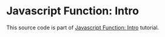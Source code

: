 # Javascript Function: Intro

This source code is part of [Javascript Function: Intro](https://www.djamware.com/post/5e87e5df85392f5f9581bc19/javascript-function-intro) tutorial.
